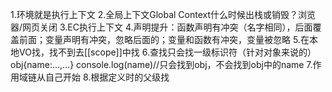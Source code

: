 1.环境就是执行上下文
2.全局上下文Global Context什么时候出栈或销毁？浏览器/网页关闭
3.EC执行上下文
4.声明提升：函数声明有冲突（名字相同），后面覆盖前面；变量声明有冲突，忽略后面的；变量和函数有冲突，变量被忽略
5.在本地VO找，找不到去[[scope]]中找
6.查找只会找一级标识符（针对对象来说的）
obj{name:...,...}
console.log(name)//只会找到obj，不会找到obj中的name
7.作用域链从自己开始
8.根据定义时的父级找